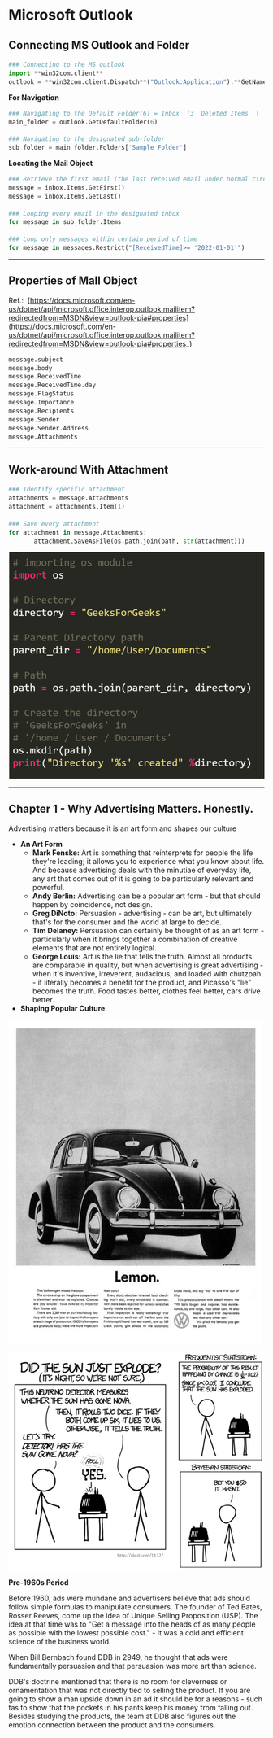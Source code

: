 # Microsoft Outlook

## **Connecting MS Outlook and Folder**

```python
### Connecting to the MS outlook
import **win32com.client**
outlook = **win32com.client.Dispatch**("Outlook.Application").**GetNamespace("MAPI")**
```

**For Navigation**

```python
### Navigating to the Default Folder(6) = Inbox  (3  Deleted Items  |  4  Outbox  |  5  Sent Items  |  6  Inbox  |  14 Drafts)
main_folder = outlook.GetDefaultFolder(6)

### Navigating to the designated sub-folder
sub_folder = main_folder.Folders['Sample Folder']
```

**Locating the Mail Object**

```python
### Retrieve the first email (the last received email under normal circumstances)
message = inbox.Items.GetFirst()                                                                                                         
message = inbox.Items.GetLast()

### Looping every email in the designated inbox                                                                                              
for message in sub_folder.Items                                                                                                              

### Loop only messages within certain period of time
for message in messages.Restrict("[ReceivedTime]>= '2022-01-01'")
```

---

## Properties of Mall Object

Ref.:  [https://docs.microsoft.com/en-us/dotnet/api/microsoft.office.interop.outlook.mailitem?redirectedfrom=MSDN&view=outlook-pia#properties](https://docs.microsoft.com/en-us/dotnet/api/microsoft.office.interop.outlook.mailitem?redirectedfrom=MSDN&view=outlook-pia#properties_)

```python
message.subject
message.body
message.ReceivedTime
message.ReceivedTime.day
message.FlagStatus
message.Importance
message.Recipients
message.Sender
message.Sender.Address
message.Attachments
```

---

## Work-around With Attachment

```python
### Identify specific attachment
attachments = message.Attachments
attachment = attachments.Item(1)

### Save every attachment
for attachment in message.Attachments:
       attachment.SaveAsFile(os.path.join(path, str(attachment)))
```

![Untitled](Microsoft%20Outlook%2078286325fc9e4508b12c3b989cd1645e/Untitled.png)

---

## **Chapter 1 - Why Advertising Matters. Honestly.**

Advertising matters because it is an art form and shapes our culture

- **An Art Form**
    - **Mark Fenske:** Art is something that reinterprets for people the life they're leading; it allows you to experience what you know about life.
    And because advertising deals with the minutiae of everyday life, any art that comes out of it is going to be particularly relevant and powerful.
    - **Andy Berlin:** Advertising can be a popular art form - but that should happen by coincidence, not design.
    - **Greg DiNoto:** Persuasion - advertising - can be art, but ultimately that's for the consumer and the world at large to decide.
    - **Tim Delaney:** Persuasion can certainly be thought of as an art form - particularly when it brings together a combination of creative elements that are not entirely logical.
    - **George Louis:** Art is the lie that tells the truth. Almost all products are comparable in quality, but when advertising is great advertising - when it's inventive, irreverent, audacious, and loaded with chutzpah - it literally becomes a benefit for the product, and Picasso's "lie" becomes the truth. Food tastes better, clothes feel better, cars drive better.
- **Shaping Popular Culture**

![Untitled](Microsoft%20Outlook%2078286325fc9e4508b12c3b989cd1645e/Untitled.jpeg)

![Untitled](Microsoft%20Outlook%2078286325fc9e4508b12c3b989cd1645e/Untitled%201.jpeg)

**Pre-1960s Period**

Before 1960, ads were mundane and advertisers believe that ads should follow simple formulas to manipulate consumers. The founder of Ted Bates, Rosser Reeves, come up the idea of Unique Selling Proposition (USP). The idea at that time was to "Get a message into the heads of as many people as possible with the lowest possible cost." - It was a cold and efficient science of the business world. 

When Bill Bernbach found DDB in 2949, he thought that ads were fundamentally persuasion and that persuasion was more art than science. 

DDB's doctrine mentioned that there is no room for cleverness or ornamentation that was not directly tied to selling the product. If you are going to show a man upside down in an ad it should be for a reasons - such tas to show that the pockets in his pants keep his money from falling out. Besides studying the products, the team at DDB also figures out the emotion connection between the product and the consumers.